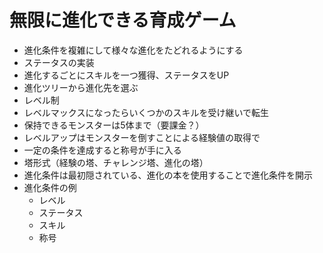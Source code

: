 # 無限に進化できる育成ゲーム
- 進化条件を複雑にして様々な進化をたどれるようにする
- ステータスの実装
- 進化するごとにスキルを一つ獲得、ステータスをUP
- 進化ツリーから進化先を選ぶ
- レベル制
- レベルマックスになったらいくつかのスキルを受け継いで転生
- 保持できるモンスターは5体まで（要課金？）
- レベルアップはモンスターを倒すことによる経験値の取得で
- 一定の条件を達成すると称号が手に入る
- 塔形式（経験の塔、チャレンジ塔、進化の塔）
- 進化条件は最初隠されている、進化の本を使用することで進化条件を開示
- 進化条件の例
  - レベル
  - ステータス
  - スキル
  - 称号
